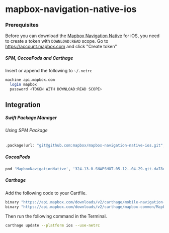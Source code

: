 # mapbox-navigation-native-ios

### Prerequisites

Before you can download the [Mapbox Navigation Native](https://github.com/mapbox/mapbox-navigation-native) for iOS, you need to create a token with `DOWNLOAD:READ` scope.
Go to https://account.mapbox.com and click "Create token"

##### SPM, CocoaPods and Carthage
Insert or append the following to `~/.netrc`

```bash
machine api.mapbox.com
  login mapbox
  password <TOKEN WITH DOWNLOAD:READ SCOPE>
```

## Integration

##### Swift Package Manager

###### Using SPM Package

```swift
.package(url: "git@github.com:mapbox/mapbox-navigation-native-ios.git", from: "324.13.0-SNAPSHOT-05-12--04-29.git-da78e13-SNAPSHOT.0513T1319Z.1684b70"),
```

##### CocoaPods

```ruby
pod 'MapboxNavigationNative', '324.13.0-SNAPSHOT-05-12--04-29.git-da78e13-SNAPSHOT.0513T1319Z.1684b70'
```

##### Carthage

Add the following code to your Cartfile.

```bash
binary "https://api.mapbox.com/downloads/v2/carthage/mobile-navigation-native/MapboxNavigationNative.json" == 324.13.0-SNAPSHOT-05-12--04-29.git-da78e13-SNAPSHOT.0513T1319Z.1684b70
binary "https://api.mapbox.com/downloads/v2/carthage/mapbox-common/MapboxCommon-ios.json" == 24.13.0-SNAPSHOT-05-12--04-29.git-da78e13
```

Then run the following command in the Terminal.
```bash
carthage update --platform ios --use-netrc
```
